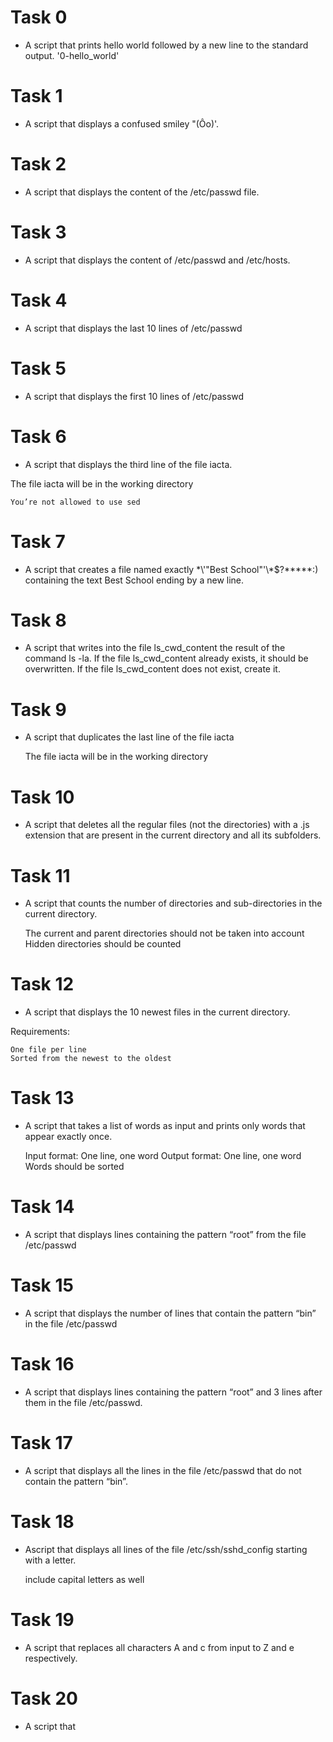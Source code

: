 # Task 0
 - A script that prints hello world followed by a new line to the standard output. '0-hello_world'
# Task 1
 - A  script that displays a confused smiley "(Ôo)'.
# Task 2
 - A script that displays the content of the /etc/passwd file.
# Task 3
 - A script that displays the content of /etc/passwd and /etc/hosts.
# Task 4
 - A script that displays the last 10 lines of /etc/passwd
# Task 5
 - A script that displays the first 10 lines of /etc/passwd
# Task 6
 - A script that displays the third line of the file iacta.

The file iacta will be in the working directory

    You’re not allowed to use sed
# Task 7
 - A script that creates a file named exactly \*\\'"Best School"\'\\*$\?\*\*\*\*\*:) containing the text Best School ending by a new line.
# Task 8
 - A script that writes into the file ls_cwd_content the result of the command ls -la. If the file ls_cwd_content already exists, it should be overwritten. If the file ls_cwd_content does not exist, create it.
# Task 9
 - A script that duplicates the last line of the file iacta

    The file iacta will be in the working directory
# Task 10 
 - A script that deletes all the regular files (not the directories) with a .js extension that are present in the current directory and all its subfolders.
# Task 11
 - A script that counts the number of directories and sub-directories in the current directory.

    The current and parent directories should not be taken into account
    Hidden directories should be counted
# Task 12
 - A script that displays the 10 newest files in the current directory.

Requirements:

    One file per line
    Sorted from the newest to the oldest
# Task 13
 - A script that takes a list of words as input and prints only words that appear exactly once.

    Input format: One line, one word
    Output format: One line, one word
    Words should be sorted
# Task 14
 - A script that displays lines containing the pattern “root” from the file /etc/passwd
# Task 15
 - A script that displays the number of lines that contain the pattern “bin” in the file /etc/passwd
# Task 16 
 - A script that displays lines containing the pattern “root” and 3 lines after them in the file /etc/passwd.
# Task 17
 - A script that displays all the lines in the file /etc/passwd that do not contain the pattern “bin”.
# Task 18
 - Ascript that displays all lines of the file /etc/ssh/sshd_config starting with a letter.

    include capital letters as well
# Task 19 
 - A script that replaces all characters A and c from input to Z and e respectively.
# Task 20
 - A script that    
